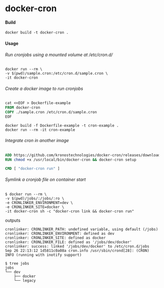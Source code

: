 # docker-cron

#### Build

```Shell
docker build -t docker-cron .
```

#### Usage

###### Run cronjobs using a mounted volume at /etc/cron.d/

```Shell
docker run --rm \
-v $(pwd)/sample.cron:/etc/cron.d/sample.cron \
-it docker-cron
```

###### Create a docker image to run cronjobs

```Dockerfile
cat <<EOF > Dockerfile-example
FROM docker-cron
COPY ./sample.cron /etc/cron.d/sample.cron
EOF
```

```Shell
docker build -f Dockerfile-example -t cron-example .
docker run --rm -it cron-example
```

###### Integrate cron in another image

```Dockerfile
ADD https://github.com/kronostechnologies/docker-cron/releases/download/latest/docker-cron /usr/local/bin/docker-cron
RUN chmod +x /usr/local/bin/docker-cron && docker-cron setup

CMD [ "docker-cron run" ]
```

###### Symlink a cronjob file on container start

```Shell
$ docker run --rm \
-v $(pwd)/jobs/:/jobs/:ro \
-e CRONLINKER_ENVIRONMENT=dev \
-e CRONLINKER_SITE=docker \
-it docker-cron sh -c "docker-cron link && docker-cron run"
```
outputs
```
cronlinker: CRONLINKER_PATH: undefined variable, using default (/jobs)
cronlinker: CRONLINKER_ENVIRONMENT: defined as dev
cronlinker: CRONLINKER_SITE: defined as docker
cronlinker: CRONLINKER_FILE: defined as '/jobs/dev/docker'
cronlinker: success: linked '/jobs/dev/docker' to /etc/cron.d/jobs
Sep 26 22:13:12 1d5811c0a08a cron.info /usr/sbin/crond[28]: (CRON) INFO (running with inotify support)
```

```Shell
$ tree jobs
jobs
└── dev
    ├── docker
    └── legacy
```

